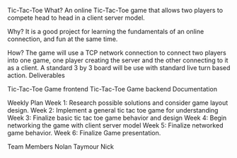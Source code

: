 Tic-Tac-Toe
What?
An online Tic-Tac-Toe game that allows two players to compete head to head in a client server model.

Why?
It is a good project for learning the fundamentals of an online connection, and fun at the same time.

How?
The game will use a TCP network connection to connect two players into one game, one player creating the server and the other connecting to it as a client. A standard 3 by 3 board will be use with standard live turn based action.
Deliverables

Tic-Tac-Toe Game frontend
Tic-Tac-Toe Game backend
Documentation

Weekly Plan
Week 1: Research possible solutions and consider game layout design.
Week 2: Implement a general tic tac toe game for understanding
Week 3: Finalize basic tic tac toe game behavior and design
Week 4: Begin networking the game with client server model
Week 5: Finalize networked game behavior.
Week 6: Finalize Game presentation.

Team Members
Nolan
Taymour
Nick
